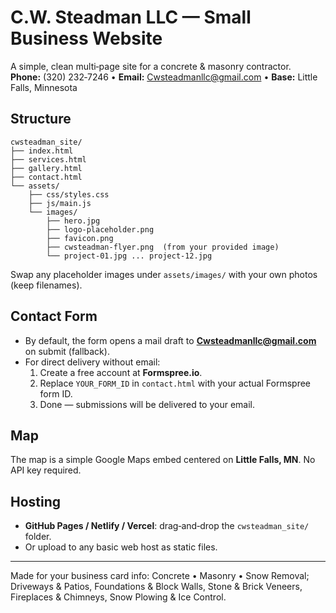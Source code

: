 
# C.W. Steadman LLC — Small Business Website

A simple, clean multi‑page site for a concrete & masonry contractor.  
**Phone:** (320) 232‑7246 • **Email:** Cwsteadmanllc@gmail.com • **Base:** Little Falls, Minnesota

## Structure
```
cwsteadman_site/
├── index.html
├── services.html
├── gallery.html
├── contact.html
└── assets/
    ├── css/styles.css
    ├── js/main.js
    └── images/
        ├── hero.jpg
        ├── logo-placeholder.png
        ├── favicon.png
        ├── cwsteadman-flyer.png  (from your provided image)
        └── project-01.jpg ... project-12.jpg
```

Swap any placeholder images under `assets/images/` with your own photos (keep filenames).

## Contact Form
- By default, the form opens a mail draft to **Cwsteadmanllc@gmail.com** on submit (fallback).
- For direct delivery without email:
  1. Create a free account at **Formspree.io**.
  2. Replace `YOUR_FORM_ID` in `contact.html` with your actual Formspree form ID.
  3. Done — submissions will be delivered to your email.

## Map
The map is a simple Google Maps embed centered on **Little Falls, MN**. No API key required.

## Hosting
- **GitHub Pages / Netlify / Vercel**: drag‑and‑drop the `cwsteadman_site/` folder.
- Or upload to any basic web host as static files.

---
Made for your business card info: Concrete • Masonry • Snow Removal; Driveways & Patios, Foundations & Block Walls, Stone & Brick Veneers, Fireplaces & Chimneys, Snow Plowing & Ice Control.
